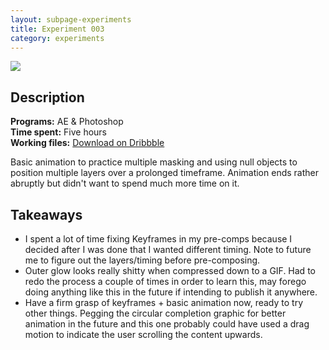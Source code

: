 ```yaml
---
layout: subpage-experiments
title: Experiment 003
category: experiments
---
```

<img src="http://helentran.com/img/experiments/Experiment003.gif">

## Description
__Programs:__ AE & Photoshop  
__Time spent:__ Five hours  
__Working files:__ [Download on Dribbble](https://drb.li/JBanT)

Basic animation to practice multiple masking and using null objects to position multiple layers over a prolonged timeframe. Animation ends rather abruptly but didn't want to spend much more time on it.

## Takeaways
* I spent a lot of time fixing Keyframes in my pre-comps because I decided after I was done that I wanted different timing. Note to future me to figure out the layers/timing before pre-composing.
* Outer glow looks really shitty when compressed down to a GIF. Had to redo the process a couple of times in order to learn this, may forego doing anything like this in the future if intending to publish it anywhere.
* Have a firm grasp of keyframes + basic animation now, ready to try other things. Pegging the circular completion graphic for better animation in the future and this one probably could have used a drag motion to indicate the user scrolling the content upwards.